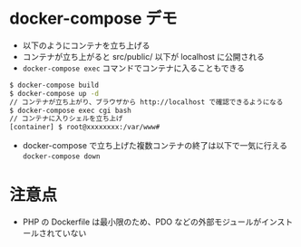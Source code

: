 # docker-compose デモ
- 以下のようにコンテナを立ち上げる
- コンテナが立ち上がると src/public/ 以下が localhost に公開される
- `docker-compose exec` コマンドでコンテナに入ることもできる

```bash
$ docker-compose build
$ docker-compose up -d
// コンテナが立ち上がり、ブラウザから http://localhost で確認できるようになる
$ docker-compose exec cgi bash
// コンテナに入りシェルを立ち上げ
[container] $ root@xxxxxxxx:/var/www#
```

- docker-compose で立ち上げた複数コンテナの終了は以下で一気に行える
`docker-compose down`

# 注意点
- PHP の Dockerfile は最小限のため、PDO などの外部モジュールがインストールされていない
